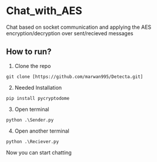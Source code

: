 # Chat_with_AES
Chat based on socket communication and applying the AES encryption/decryption over sent/recieved messages 
## How to run?
1. Clone the repo
```
git clone [https://github.com/marwan995/Detecta.git]
```
2. Needed Installation
```
pip install pycryptodome
```
3. Open terminal
```
python .\Sender.py
```
4. Open another terminal
```
python .\Reciever.py
```
Now you can start chatting
